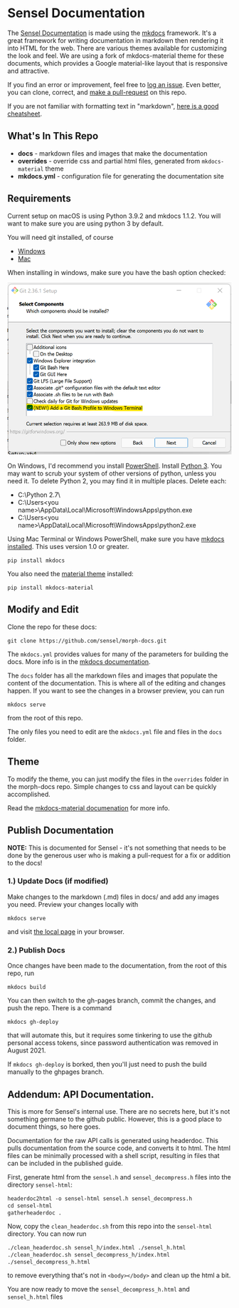 # Sensel Documentation

The [Sensel Documentation](http://guide.sensel.com) is made using the [mkdocs](http://www.mkdocs.org/#installation) framework. It's a great framework for writing documentation in markdown then rendering it into HTML for the web. There are various themes available for customizing the look and feel. We are using a fork of mkdocs-material theme for these documents, which provides a Google material-like layout that is responsive and attractive.

If you find an error or improvement, feel free to [log an issue](https://github.com/sensel/morph-docs/issues). Even better, you can clone, correct, and [make a pull-request](https://github.com/sensel/morph-docs/pulls) on this repo.

If you are not familiar with formatting text in "markdown", [here is a good cheatsheet](https://github.com/adam-p/markdown-here/wiki/Markdown-Cheatsheet).

## What's In This Repo

* __docs__ - markdown files and images that make the documentation
* __overrides__ - override css and partial html files, generated from `mkdocs-material` theme
* __mkdocs.yml__ - configuration file for generating the documentation site

## Requirements
Current setup on macOS is using Python 3.9.2 and mkdocs 1.1.2. You will want to make sure you are using python 3 by default.

You will need git installed, of course
* [Windows](https://git-scm.com/download/win)
* [Mac](https://git-scm.com/book/en/v2/Getting-Started-Installing-Git)

When installing in windows, make sure you have the bash option checked:

![git installer options](img/Installing_Git_on_Windows.png)


On Windows, I'd recommend you install [PowerShell](https://docs.microsoft.com/en-us/powershell/scripting/install/installing-powershell?view=powershell-7.2). Install [Python 3](https://www.python.org/downloads/windows/). You may want to scrub your system of other versions of python, unless you need it. To delete Python 2, you may find it in multiple places. Delete each:

* C:\Python 2.7\
* C:\Users\<you name>\AppData\Local\Microsoft\WindowsApps\python.exe
* C:\Users\<you name>\AppData\Local\Microsoft\WindowsApps\python2.exe

Using Mac Terminal or Windows PowerShell, 
make sure you have [mkdocs installed](http://www.mkdocs.org/#installation). This uses version 1.0 or greater. 
```
pip install mkdocs
```
You also need the [material theme](https://squidfunk.github.io/mkdocs-material/getting-startedhttps://squidfunk.github.io/mkdocs-material/getting-started/) installed:
```
pip install mkdocs-material 
```

## Modify and Edit

Clone the repo for these docs:
```
git clone https://github.com/sensel/morph-docs.git
```
The `mkdocs.yml` provides values for many of the parameters for building the docs. More info is in the [mkdocs documentation](http://www.mkdocs.org/#getting-started).

The `docs` folder has all the markdown files and images that populate the content of the documentation. This is where all of the editing and changes happen. If you want to see the changes in a browser preview, you can run

```
mkdocs serve
```

from the root of this repo.

The only files you need to edit are the `mkdocs.yml` file and files in the `docs` folder.

## Theme

To modify the theme, you can just modify the files in the `overrides` folder in the morph-docs repo. Simple changes to css and layout can be quickly accomplished.

Read the [mkdocs-material documenation](https://squidfunk.github.io/mkdocs-material/getting-started/) for more info.

## Publish Documentation

__NOTE:__ This is documented for Sensel - it's not something that needs to be done by the generous user who is making a pull-request for a fix or addition to the docs!

### 1.) Update Docs (if modified)

Make changes to the markdown (.md) files in docs/ and add any images you need. Preview your changes locally with

```
mkdocs serve
```

and visit [the local page](http://localhost:8000) in your browser.

### 2.) Publish Docs

Once changes have been made to the documentation, from the root of this repo, run
```
mkdocs build
```

You can then switch to the gh-pages branch, commit the changes, and push the repo. There is a command

```
mkdocs gh-deploy
```

that will automate this, but it requires some tinkering to use the github personal access tokens, since password authentication was removed in August 2021.

If `mkdocs gh-deploy` is borked, then you'll just need to push the build manually to the ghpages branch. 

## Addendum: API Documentation.

This is more for Sensel's internal use. There are no secrets here, but it's not something germane to the github public. However, this is a good place to document things, so here goes.

Documentation for the raw API calls is generated using headerdoc. This pulls documentation from the source code, and converts it to html. The html files can be minimally processed with a shell script, resulting in files that can be included in the published guide.

First, generate html from the `sensel.h` and `sensel_decompress.h` files into the directory `sensel-html`:

```
headerdoc2html -o sensel-html sensel.h sensel_decompress.h
cd sensel-html
gatherheaderdoc .
```

Now, copy the `clean_headerdoc.sh` from this repo into the `sensel-html` directory. You can now run

```
./clean_headerdoc.sh sensel_h/index.html ./sensel_h.html
./clean_headerdoc.sh sensel_decompress_h/index.html ./sensel_decompress_h.html
```

to remove everything that's not in `<body></body>` and clean up the html a bit.

You are now ready to move the `sensel_decompress_h.html` and `sensel_h.html` files
